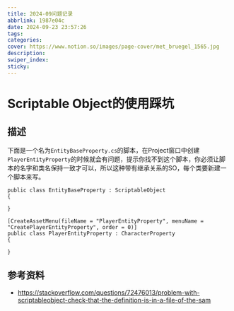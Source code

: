 ```yaml
---
title: 2024-09问题记录
abbrlink: 1987e04c
date: 2024-09-23 23:57:26
tags:
categories:
cover: https://www.notion.so/images/page-cover/met_bruegel_1565.jpg
description:
swiper_index:
sticky:
---
```


# Scriptable Object的使用踩坑

## 描述
下面是一个名为`EntityBaseProperty.cs`的脚本，在Project窗口中创建`PlayerEntityProperty`的时候就会有问题，提示你找不到这个脚本，你必须让脚本的名字和类名保持一致才可以，所以这种带有继承关系的SO，每个类要新建一个脚本来写。
```
public class EntityBaseProperty : ScriptableObject
{
    
}

[CreateAssetMenu(fileName = "PlayerEntityProperty", menuName = "CreatePlayerEntityProperty", order = 0)]
public class PlayerEntityProperty : CharacterProperty
{
    
}

```

## 参考资料
- https://stackoverflow.com/questions/72476013/problem-with-scriptableobject-check-that-the-definition-is-in-a-file-of-the-sam